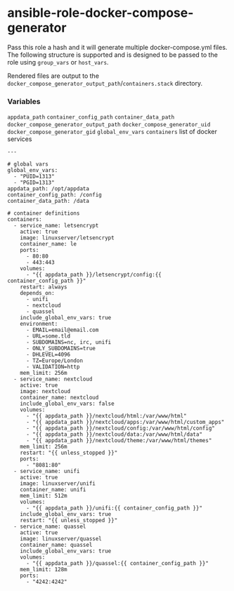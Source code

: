 # ansible-role-docker-compose-generator

Pass this role a hash and it will generate multiple docker-compose.yml files. The following structure is supported and is designed to be passed to the role using `group_vars` or `host_vars`.

Rendered files are output to the `docker_compose_generator_output_path`/`containers.stack` directory.

### Variables
`appdata_path`
`container_config_path`
`container_data_path`
`docker_compose_generator_output_path`
`docker_compose_generator_uid`
`docker_compose_generator_gid`
`global_env_vars`
`containers` list of docker services


```
---

# global vars
global_env_vars:
  - "PUID=1313"
  - "PGID=1313"
appdata_path: /opt/appdata
container_config_path: /config
container_data_path: /data

# container definitions
containers:
  - service_name: letsencrypt
    active: true
    image: linuxserver/letsencrypt
    container_name: le
    ports:
      - 80:80
      - 443:443
    volumes:
      - "{{ appdata_path }}/letsencrypt/config:{{ container_config_path }}"
    restart: always
    depends_on:
      - unifi
      - nextcloud
      - quassel
    include_global_env_vars: true
    environment:
      - EMAIL=email@email.com
      - URL=some.tld
      - SUBDOMAINS=nc, irc, unifi
      - ONLY_SUBDOMAINS=true
      - DHLEVEL=4096
      - TZ=Europe/London
      - VALIDATION=http
    mem_limit: 256m
  - service_name: nextcloud
    active: true
    image: nextcloud
    container_name: nextcloud
    include_global_env_vars: false
    volumes:
      - "{{ appdata_path }}/nextcloud/html:/var/www/html"
      - "{{ appdata_path }}/nextcloud/apps:/var/www/html/custom_apps"
      - "{{ appdata_path }}/nextcloud/config:/var/www/html/config"
      - "{{ appdata_path }}/nextcloud/data:/var/www/html/data"
      - "{{ appdata_path }}/nextcloud/theme:/var/www/html/themes"
    mem_limit: 256m
    restart: "{{ unless_stopped }}"
    ports:
      - "8081:80"
  - service_name: unifi
    active: true
    image: linuxserver/unifi
    container_name: unifi
    mem_limit: 512m
    volumes:
      - "{{ appdata_path }}/unifi:{{ container_config_path }}"
    include_global_env_vars: true
    restart: "{{ unless_stopped }}"
  - service_name: quassel
    active: true
    image: linuxserver/quassel
    container_name: quassel
    include_global_env_vars: true
    volumes:
      - "{{ appdata_path }}/quassel:{{ container_config_path }}"
    mem_limit: 128m
    ports:
      - "4242:4242"
```

